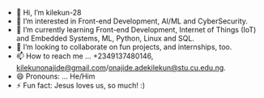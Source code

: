 - 👋 Hi, I’m kilekun-28
- 👀 I’m interested in Front-end Development, AI/ML and CyberSecurity.
- 🌱 I’m currently learning Front-end Development,  Internet of Things (IoT) and Embedded Systems, ML, Python, Linux and SQL.
- 💞️ I’m looking to collaborate on fun projects, and internships, too.
- 📫 How to reach me ... +2349137480146, kilekunonajide@gmail.com/onajide.adekilekun@stu.cu.edu.ng. 
- 😄 Pronouns: ... He/Him
- ⚡ Fun fact: Jesus loves us, so much! :)
